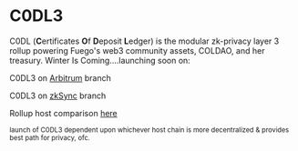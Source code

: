 # C0DL3

C0DL (**C**ertificates **O**f **D**eposit **L**edger) is the modular zk-privacy layer 3 rollup powering Fuego's web3 community assets, COLDAO, and her treasury. Winter Is Coming....launching soon on:

C0DL3 on [Arbitrum](https://github.com/colinritman/C0DL3/tree/feature/arbitrum-orbit-implementation) branch

C0DL3 on [zkSync](https://github.com/ColinRitman/C0DL3/tree/feature/zkc0dl3-implementation) branch

Rollup host comparison [here](https://github.com/ColinRitman/C0DL3/blob/zksync/MODEL_COMPARISON.md)

<sup>launch of C0DL3 dependent upon whichever host chain is more decentralized & provides best path for privacy, ofc.</sup>



